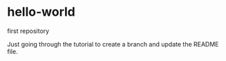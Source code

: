 # hello-world
first repository

Just going through the tutorial to create a branch and update the README file.
